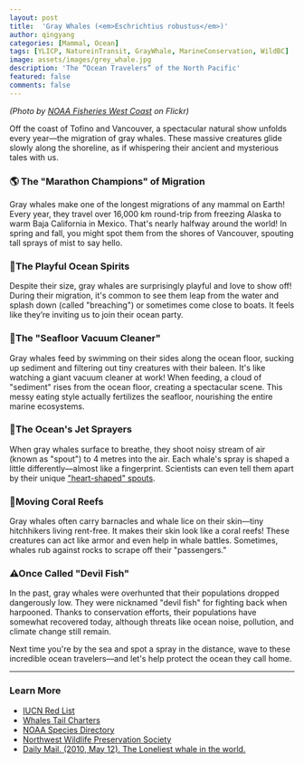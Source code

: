 ```yaml
---
layout: post
title:  'Gray Whales (<em>Eschrichtius robustus</em>)'
author: qingyang
categories: [Mammal, Ocean]
tags: [YLICP, NatureinTransit, GrayWhale, MarineConservation, WildBC]
image: assets/images/grey_whale.jpg
description: 'The “Ocean Travelers” of the North Pacific'
featured: false
comments: false
---
```

*(Photo by <a target="_blank" href="https://www.flickr.com/photos/nmfs_northwest/17628350103"><span>NOAA Fisheries West Coast</span></a> on Flickr)*

Off the coast of Tofino and Vancouver, a spectacular natural show unfolds every year—the migration of gray whales. These massive creatures glide slowly along the shoreline, as if whispering their ancient and mysterious tales with us.

### 🌎 The "Marathon Champions" of Migration

Gray whales make one of the longest migrations of any mammal on Earth! Every year, they travel over 16,000 km round-trip from freezing Alaska to warm Baja California in Mexico. That's nearly halfway around the world! In spring and fall, you might spot them from the shores of Vancouver, spouting tall sprays of mist to say hello.

### 🌊The Playful Ocean Spirits

Despite their size, gray whales are surprisingly playful and love to show off! During their migration, it's common to see them leap from the water and splash down (called "breaching") or sometimes come close to boats. It feels like they’re inviting us to join their ocean party.

### 🦐The "Seafloor Vacuum Cleaner"

Gray whales feed by swimming on their sides along the ocean floor, sucking up sediment and filtering out tiny creatures with their baleen. It's like watching a giant vacuum cleaner at work! When feeding, a cloud of "sediment" rises from the ocean floor, creating a spectacular scene. This messy eating style actually fertilizes the seafloor, nourishing the entire marine ecosystems.

### 💨The Ocean's Jet Sprayers

When gray whales surface to breathe, they shoot noisy stream of air (known as "spout") to 4 metres into the air. Each whale's spray is shaped a little differently—almost like a fingerprint. Scientists can even tell them apart by their unique <a target='_blank' href='https://whalestaildepoebay.com/gray-whales/'><span>&#34;heart-shaped&#34; spouts</span></a>.

### 🐋Moving Coral Reefs

Gray whales often carry barnacles and whale lice on their skin—tiny hitchhikers living rent-free. It makes their skin look like a coral reefs! These creatures can act like armor and even help in whale battles. Sometimes, whales rub against rocks to scrape off their "passengers."

### ⚠Once Called "Devil Fish"

In the past, gray whales were overhunted that their populations dropped dangerously low. They were nicknamed "devil fish" for fighting back when harpooned. Thanks to conservation efforts, their populations have somewhat recovered today, although threats like ocean noise, pollution, and climate change still remain.

Next time you're by the sea and spot a spray in the distance, wave to these incredible ocean travelers—and let's help protect the ocean they call home.

---

### Learn More

- <a style='_blank' href='https://www.iucnredlist.org/species/8097/50353881'><span>IUCN Red List</span></a>
- <a style='_blank' href='https://whalestaildepoebay.com/gray-whales/'><span>Whales Tail Charters</span></a>
- <a style='_blank' href='https://www.fisheries.noaa.gov/species/gray-whale#:~:text=Gray%20whales%20make%20one%20of,cases%20upwards%20of%2014%2C000%20miles. '><span>NOAA Species Directory</span></a>
- <a style='_blank' href='https://www.northwestwildlife.com/wp-content/uploads/2018/10/grey-whale.pdf'><span>Northwest Wildlife Preservation Society</span></a>
- <a style='_blank' href='https://www.dailymail.co.uk/news/article-1277841/Lost-Med-loneliest-whale-world.html'><span>Daily Mail. (2010, May 12). The Loneliest whale in the world.</span></a>
